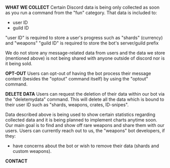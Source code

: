 **WHAT WE COLLECT**
Certain Discord data is being only collected as soon as you run a command from the "fun" category.
That data is included to:
- user ID
- guild ID

"user ID" is required to store a user's progress such as "shards" (currency) and "weapons"
"guild ID" is required to store the bot's server/guild prefix

We do not store any message-related data from users and the data we store (mentioned above) is not being shared with anyone outside of discord nor is it being sold.

**OPT-OUT**
Users can opt-out of having the bot process their message content (besides the "optout" command itself) by using the "optout" command.

**DELETE DATA**
Users can request the deletion of their data within our bot via the "deletemydata" command. This will delete all the data which is bound to their user ID such as "shards, weapons, crates, ID-snipes".

Data described above is being used to show certain statistics regarding collected data and it is being planned to implement charts anytime soon.
Our main goal is to find and show off rare weapons and share them with our users.
Users can currently reach out to us, the "weapons" bot developers, if they:
- have concerns about the bot or wish to remove their data (shards and custom weapons).

**CONTACT**
